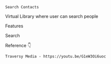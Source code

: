     Search Contacts

Virtual Library where user can search people

   Features

Search

   Reference 👇
    
    Traversy Media - https://youtu.be/G1eW3Oi6uoc
